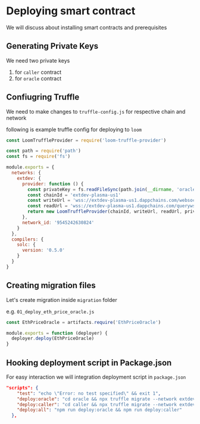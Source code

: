 # Deploying smart contract

We will discuss about installing smart contracts and prerequisites

## Generating Private Keys
We need two private keys 
1. for `caller` contract
2. for `oracle` contract

## Confiugring Truffle
We need to make changes to `truffle-config.js` for respective chain and network

following is example truffle config for deploying to `loom`

```javascript
const LoomTruffleProvider = require('loom-truffle-provider')

const path = require('path')
const fs = require('fs')

module.exports = {
  networks: {
    extdev: {
      provider: function () {
        const privateKey = fs.readFileSync(path.join(__dirname, 'oracle_private_key'), 'utf-8')
        const chainId = 'extdev-plasma-us1'
        const writeUrl = 'wss://extdev-plasma-us1.dappchains.com/websocket'
        const readUrl = 'wss://extdev-plasma-us1.dappchains.com/queryws'
        return new LoomTruffleProvider(chainId, writeUrl, readUrl, privateKey)
      },
      network_id: '9545242630824'
    }
  },
  compilers: {
    solc: {
      version: '0.5.0'
    }
  }
}
```

## Creating migration files
Let's create migration inside `migration` folder

e.g. `01_deploy_eth_price_oracle.js`
```javascript
const EthPriceOracle = artifacts.require('EthPriceOracle')

module.exports = function (deployer) {
  deployer.deploy(EthPriceOracle)
}
```

## Hooking deployment script in Package.json

For easy interaction we will integration deployment script in `package.json`

```json
"scripts": {
    "test": "echo \"Error: no test specified\" && exit 1",
    "deploy:oracle": "cd oracle && npx truffle migrate --network extdev --reset -all && cd ..",
    "deploy:caller": "cd caller && npx truffle migrate --network extdev --reset -all && cd ..",
    "deploy:all": "npm run deploy:oracle && npm run deploy:caller"
  },
```